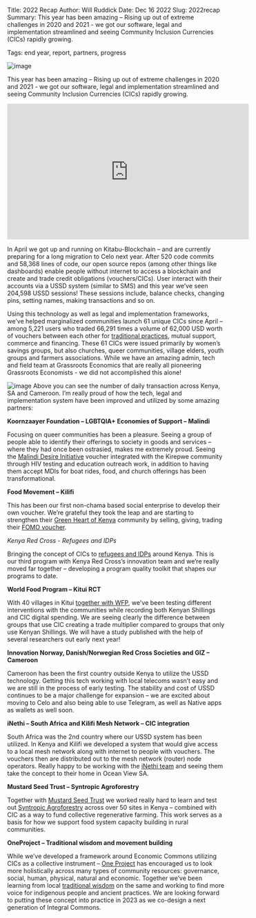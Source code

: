 Title: 2022 Recap
Author: Will Ruddick
Date: Dec 16 2022
Slug: 2022recap
Summary: This year has been amazing – Rising up out of extreme challenges in 2020 and 2021 - we got our software, legal and implementation streamlined and seeing Community Inclusion Currencies (CICs) rapidly growing.

Tags: end year, report, partners, progress

![image](images/blog/2022recap1.webp)

This year has been amazing – Rising up out of extreme challenges in 2020 and 2021 - we got our software, legal and implementation streamlined and seeing Community Inclusion Currencies (CICs) rapidly growing.

<iframe width="560" height="315" src="https://www.youtube.com/embed/BNJoBpHxTjA" title="YouTube video player" frameborder="0" allow="accelerometer; autoplay; clipboard-write; encrypted-media; gyroscope; picture-in-picture" allowfullscreen></iframe>

In April we got up and running on Kitabu-Blockchain – and are currently preparing for a long migration to Celo next year.  After 520 code commits and 58,368 lines of code, our open source repos (among other things like dashboards) enable people without internet to access a blockchain and create and trade credit obligations (vouchers/CICs). User interact with their accounts via a USSD system (similar to SMS) and this year we’ve seen 204,598 USSD sessions! These sessions include, balance checks, changing pins, setting names, making transactions and so on.

Using this technology as well as legal and implementation frameworks, we’ve helped marginalized communities launch 61 unique CICs since April – among 5,221 users who traded 66,291 times a volume of 62,000 USD worth of vouchers between each other for [traditional practices](https://www.grassrootseconomics.org/mweria), mutual support, commerce and financing. These 61 CICs were issued primarily by women’s savings groups, but also churches, queer communities, village elders, youth groups and farmers associations. While we have an amazing admin, tech and field team at Grassroots Economics that are really all pioneering Grassroots Economists - we did not accomplished this alone!

![image](images/blog/2022recap2.webp)
Above you can see the number of daily transaction across Kenya, SA and Cameroon. I’m really proud of how the tech, legal and implementation system have been improved and utilized by some amazing partners:

**Koornzaayer Foundation – LGBTQIA+ Economies of Support – Malindi**

Focusing on queer communities has been a pleasure. Seeing a group of people able to identify their offerings to society in goods and services – where they had once been ostrasied, makes me extremely proud. Seeing the [Malindi Desire Initiative](https://grassecon.org/lgbtqi) voucher integrated with the Kirepwe community through HIV testing and education outreach work, in addition to having them accept MDIs for boat rides, food, and church offerings has been transformational.

**Food Movement – Kilifi**

This has been our first non-chama based social enterprise to develop their own voucher. We’re grateful they took the leap and are starting to strengthen their [Green Heart of Kenya](https://www.greenheartofkenya.com/) community by selling, giving, trading their [FOMO voucher](https://www.instagram.com/the.food.movement/?hl=en).

*Kenya Red Cross - Refugees and IDPs*

Bringing the concept of CICs to [refugees and IDPs](https://twitter.com/icha_krc/status/1598643609770856450) around Kenya. This is our third program with Kenya Red Cross’s innovation team and we’re really moved far together – developing a program quality toolkit that shapes our programs to date.

**World Food Program – Kitui RCT**

With 40 villages in Kitui [together with WFP](https://innovation.wfp.org/project/community-inclusion-currencies), we've been testing different interventions with the communities while recording both Kenyan Shillings and CIC digital spending. We are seeing clearly the difference between groups that use CIC creating a trade multiplier compared to groups that only use Kenyan Shillings. We will have a study published with the help of several researchers out early next year!

**Innovation Norway, Danish/Norwegian Red Cross Societies and GIZ – Cameroon**

Cameroon has been the first country outside Kenya to utilize the USSD technology. Getting this tech working with local telecoms wasn’t easy and we are still in the process of early testing. The stability and cost of USSD continues to be a major challenge for expansion – we are excited about moving to Celo and also being able to use Telegram, as well as Native apps as wallets as well soon.

**iNethi – South Africa and Kilifi Mesh Network – CIC integration**

South Africa was the 2nd country where our USSD system has been utilized. In Kenya and Kilifi we developed a system that would give access to a local mesh network along with internet to people with vouchers. The vouchers then are distributed out to the mesh network (router) node operators. Really happy to be working with the [iNethi team](https://www.inethi.org.za) and seeing them take the concept to their home in Ocean View SA.

**Mustard Seed Trust – Syntropic Agroforestry**

Together with [Mustard Seed Trust](https://www.mustardseedtrust.org) we worked really hard to learn and test out [Syntropic Agroforestry](https://docs.google.com/presentation/d/1sEMaaYPKj5nHGjdW5oJBlIMH_E_YbT4HUrId5jduZcc/edit?usp=sharing) across over 50 sites in Kenya – combined with CIC as a way to fund collective regenerative farming. This work serves as a basis for how we support food system capacity building in rural communities.  

**OneProject – Traditional wisdom and movement building**

While we’ve developed a framework around Economic Commons utilizing CICs as a collective instrument – [One Project](https://oneproject.org) has encouraged us to look more holistically across many types of community resources: governance, social, human, physical, natural and economic. Together we’ve been learning from local [traditional wisdom](https://www.grassrootseconomics.org/mweria) on the same and working to find more voice for indigenous people and ancient practices. We are looking forward to putting these concept into practice in 2023 as we co-design a next generation of Integral Commons.
